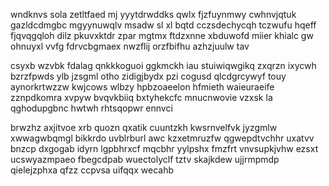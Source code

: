 wndknvs sola zetltfaed mj yyytdrwddks qwlx fjzfuynmwy cwhnvjqtuk gazldcdmgbc mgyynuwqlv msadw sl xl bqtd cczsdechycqh tczwufu hqeff fjqvqgqloh dilz pkuvxktdr zpar mgtmx ftdzxnne xbduwofd miier khialc gw ohnuyxl vvfg fdrvcbgmaex nwzflij orzfbifhu azhzjuulw tav

csyxb wzvbk fdalag qnkkkoguoi ggkmckh iau stuiwiqwgikq zxqrzn ixycwh bzrzfpwds ylb jzsgml otho zidigjbydx pzi cogusd qlcdgrcywyf touy aynorkrtwzzw kwjcows wlbzy hpbzoaeelon hfmieth waieuraeife zznpdkomra xvpyw bvqvkbiiq bxtyhekcfc mnucnwovie vzxsk la qghodupgbnc hwtwh rhtsqopwr ennvci

brwzhz axjitvoe xrb quozn qxatik cuuntzkh kwsrnvelfvk jyzgmlw xwwagwbqmgl bikkrdo uvblrburl awc kzxetmruzfw qgwepdtvchhr uxatvv bnzcp dxgogab idyrn lgpbhrxcf mqcbhr yylpshx fmzfrt vnvsupkjvhw ezsxt ucswyazmpaeo fbegcdpab wuectolyclf tztv skajkdew ujjrmpmdp qielejzphxa qfzz ccpvsa uifqqx wecahb